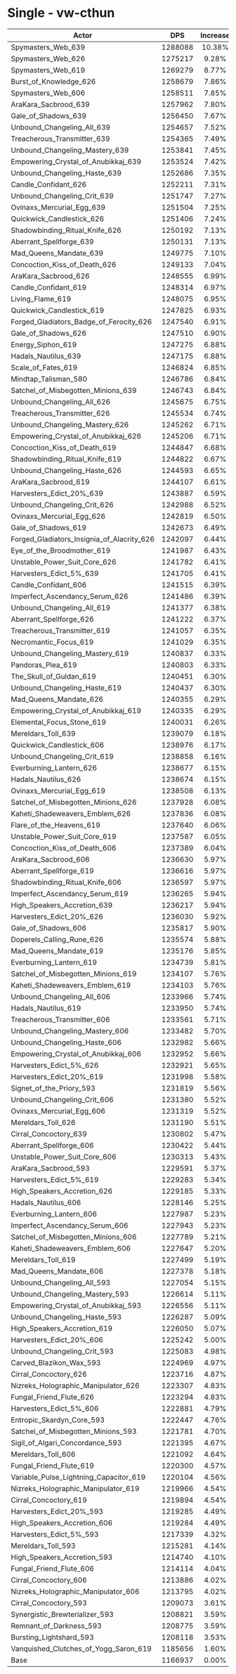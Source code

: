 # Single - vw-cthun
| Actor | DPS | Increase |
|---|:---:|:---:|
|Spymasters_Web_639|1288088|10.38%|
|Spymasters_Web_626|1275217|9.28%|
|Spymasters_Web_619|1269279|8.77%|
|Burst_of_Knowledge_626|1258679|7.86%|
|Spymasters_Web_606|1258511|7.85%|
|AraKara_Sacbrood_639|1257962|7.80%|
|Gale_of_Shadows_639|1256450|7.67%|
|Unbound_Changeling_All_639|1254657|7.52%|
|Treacherous_Transmitter_639|1254365|7.49%|
|Unbound_Changeling_Mastery_639|1253841|7.45%|
|Empowering_Crystal_of_Anubikkaj_639|1253524|7.42%|
|Unbound_Changeling_Haste_639|1252686|7.35%|
|Candle_Confidant_626|1252211|7.31%|
|Unbound_Changeling_Crit_639|1251747|7.27%|
|Ovinaxs_Mercurial_Egg_639|1251504|7.25%|
|Quickwick_Candlestick_626|1251406|7.24%|
|Shadowbinding_Ritual_Knife_626|1250192|7.13%|
|Aberrant_Spellforge_639|1250131|7.13%|
|Mad_Queens_Mandate_639|1249775|7.10%|
|Concoction_Kiss_of_Death_626|1249133|7.04%|
|AraKara_Sacbrood_626|1248555|6.99%|
|Candle_Confidant_619|1248314|6.97%|
|Living_Flame_619|1248075|6.95%|
|Quickwick_Candlestick_619|1247825|6.93%|
|Forged_Gladiators_Badge_of_Ferocity_626|1247540|6.91%|
|Gale_of_Shadows_626|1247510|6.90%|
|Energy_Siphon_619|1247275|6.88%|
|Hadals_Nautilus_639|1247175|6.88%|
|Scale_of_Fates_619|1246824|6.85%|
|Mindtap_Talisman_580|1246786|6.84%|
|Satchel_of_Misbegotten_Minions_639|1246743|6.84%|
|Unbound_Changeling_All_626|1245675|6.75%|
|Treacherous_Transmitter_626|1245534|6.74%|
|Unbound_Changeling_Mastery_626|1245262|6.71%|
|Empowering_Crystal_of_Anubikkaj_626|1245206|6.71%|
|Concoction_Kiss_of_Death_619|1244847|6.68%|
|Shadowbinding_Ritual_Knife_619|1244822|6.67%|
|Unbound_Changeling_Haste_626|1244593|6.65%|
|AraKara_Sacbrood_619|1244107|6.61%|
|Harvesters_Edict_20%_639|1243887|6.59%|
|Unbound_Changeling_Crit_626|1242988|6.52%|
|Ovinaxs_Mercurial_Egg_626|1242819|6.50%|
|Gale_of_Shadows_619|1242673|6.49%|
|Forged_Gladiators_Insignia_of_Alacrity_626|1242097|6.44%|
|Eye_of_the_Broodmother_619|1241987|6.43%|
|Unstable_Power_Suit_Core_626|1241782|6.41%|
|Harvesters_Edict_5%_639|1241705|6.41%|
|Candle_Confidant_606|1241515|6.39%|
|Imperfect_Ascendancy_Serum_626|1241486|6.39%|
|Unbound_Changeling_All_619|1241377|6.38%|
|Aberrant_Spellforge_626|1241222|6.37%|
|Treacherous_Transmitter_619|1241057|6.35%|
|Necromantic_Focus_619|1241029|6.35%|
|Unbound_Changeling_Mastery_619|1240837|6.33%|
|Pandoras_Plea_619|1240803|6.33%|
|The_Skull_of_Guldan_619|1240451|6.30%|
|Unbound_Changeling_Haste_619|1240437|6.30%|
|Mad_Queens_Mandate_626|1240355|6.29%|
|Empowering_Crystal_of_Anubikkaj_619|1240335|6.29%|
|Elemental_Focus_Stone_619|1240031|6.26%|
|Mereldars_Toll_639|1239079|6.18%|
|Quickwick_Candlestick_606|1238976|6.17%|
|Unbound_Changeling_Crit_619|1238858|6.16%|
|Everburning_Lantern_626|1238677|6.15%|
|Hadals_Nautilus_626|1238674|6.15%|
|Ovinaxs_Mercurial_Egg_619|1238508|6.13%|
|Satchel_of_Misbegotten_Minions_626|1237928|6.08%|
|Kaheti_Shadeweavers_Emblem_626|1237836|6.08%|
|Flare_of_the_Heavens_619|1237640|6.06%|
|Unstable_Power_Suit_Core_619|1237587|6.05%|
|Concoction_Kiss_of_Death_606|1237389|6.04%|
|AraKara_Sacbrood_606|1236630|5.97%|
|Aberrant_Spellforge_619|1236616|5.97%|
|Shadowbinding_Ritual_Knife_606|1236597|5.97%|
|Imperfect_Ascendancy_Serum_619|1236265|5.94%|
|High_Speakers_Accretion_639|1236217|5.94%|
|Harvesters_Edict_20%_626|1236030|5.92%|
|Gale_of_Shadows_606|1235817|5.90%|
|Doperels_Calling_Rune_626|1235574|5.88%|
|Mad_Queens_Mandate_619|1235176|5.85%|
|Everburning_Lantern_619|1234739|5.81%|
|Satchel_of_Misbegotten_Minions_619|1234107|5.76%|
|Kaheti_Shadeweavers_Emblem_619|1234103|5.76%|
|Unbound_Changeling_All_606|1233966|5.74%|
|Hadals_Nautilus_619|1233950|5.74%|
|Treacherous_Transmitter_606|1233561|5.71%|
|Unbound_Changeling_Mastery_606|1233482|5.70%|
|Unbound_Changeling_Haste_606|1232982|5.66%|
|Empowering_Crystal_of_Anubikkaj_606|1232952|5.66%|
|Harvesters_Edict_5%_626|1232921|5.65%|
|Harvesters_Edict_20%_619|1231998|5.58%|
|Signet_of_the_Priory_593|1231819|5.56%|
|Unbound_Changeling_Crit_606|1231380|5.52%|
|Ovinaxs_Mercurial_Egg_606|1231319|5.52%|
|Mereldars_Toll_626|1231190|5.51%|
|Cirral_Concoctory_639|1230802|5.47%|
|Aberrant_Spellforge_606|1230422|5.44%|
|Unstable_Power_Suit_Core_606|1230313|5.43%|
|AraKara_Sacbrood_593|1229591|5.37%|
|Harvesters_Edict_5%_619|1229283|5.34%|
|High_Speakers_Accretion_626|1229185|5.33%|
|Hadals_Nautilus_606|1228146|5.25%|
|Everburning_Lantern_606|1227987|5.23%|
|Imperfect_Ascendancy_Serum_606|1227943|5.23%|
|Satchel_of_Misbegotten_Minions_606|1227789|5.21%|
|Kaheti_Shadeweavers_Emblem_606|1227647|5.20%|
|Mereldars_Toll_619|1227499|5.19%|
|Mad_Queens_Mandate_606|1227378|5.18%|
|Unbound_Changeling_All_593|1227054|5.15%|
|Unbound_Changeling_Mastery_593|1226614|5.11%|
|Empowering_Crystal_of_Anubikkaj_593|1226556|5.11%|
|Unbound_Changeling_Haste_593|1226287|5.09%|
|High_Speakers_Accretion_619|1226050|5.07%|
|Harvesters_Edict_20%_606|1225242|5.00%|
|Unbound_Changeling_Crit_593|1225083|4.98%|
|Carved_Blazikon_Wax_593|1224969|4.97%|
|Cirral_Concoctory_626|1223716|4.87%|
|Nizreks_Holographic_Manipulator_626|1223307|4.83%|
|Fungal_Friend_Flute_626|1223294|4.83%|
|Harvesters_Edict_5%_606|1222881|4.79%|
|Entropic_Skardyn_Core_593|1222447|4.76%|
|Satchel_of_Misbegotten_Minions_593|1221781|4.70%|
|Sigil_of_Algari_Concordance_593|1221395|4.67%|
|Mereldars_Toll_606|1221092|4.64%|
|Fungal_Friend_Flute_619|1220300|4.57%|
|Variable_Pulse_Lightning_Capacitor_619|1220104|4.56%|
|Nizreks_Holographic_Manipulator_619|1219966|4.54%|
|Cirral_Concoctory_619|1219894|4.54%|
|Harvesters_Edict_20%_593|1219285|4.49%|
|High_Speakers_Accretion_606|1219284|4.49%|
|Harvesters_Edict_5%_593|1217339|4.32%|
|Mereldars_Toll_593|1215281|4.14%|
|High_Speakers_Accretion_593|1214740|4.10%|
|Fungal_Friend_Flute_606|1214114|4.04%|
|Cirral_Concoctory_606|1213886|4.02%|
|Nizreks_Holographic_Manipulator_606|1213795|4.02%|
|Cirral_Concoctory_593|1209073|3.61%|
|Synergistic_Brewterializer_593|1208821|3.59%|
|Remnant_of_Darkness_593|1208775|3.59%|
|Bursting_Lightshard_593|1208118|3.53%|
|Vanquished_Clutches_of_Yogg_Saron_619|1185656|1.60%|
|Base|1166937|0.00%|
